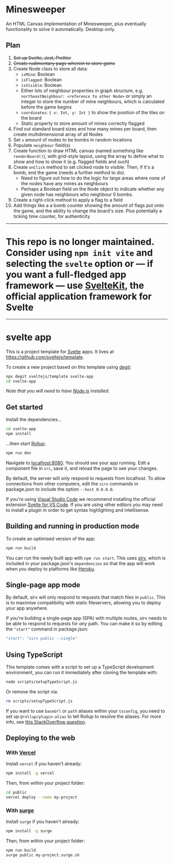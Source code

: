 # Minesweeper

An HTML Canvas implementation of Minesweeper, plus eventually functionality to solve it automatically. Desktop-only.

## Plan

1. ~~Set up Svelte, Jest, Prettier~~
2. ~~Create rudimentary page wherein to store game~~
3. Create Node class to store all data:
   - `isMine`: Boolean
   - `isFlagged`: Boolean
   - `isVisible`: Boolean
   - Either lots of neighbour properties in graph structure, e.g. `northeastNeighbour: <reference to other Node>` or simply an integer to store the number of mine neighbours, which is calculated before the game begins
   - `coordinates`: `{ x: Int, y: Int }` to show the position of the tiles on the board
   - Static property to store amount of mines correctly flagged
4. Find out standard board sizes and how many mines per board, then create multidimensional array of all Nodes
5. Set `x` amount of nodes to be bombs in random locations
6. Populate `neighbour` field(s)
7. Create function to draw HTML canvas (named something like `renderBoard()`), with grid-style layout, using the array to define what to show and how to show it (e.g. flagged fields and such)
8. Create `onClick` method to set clicked node to visible. Then, if it's a bomb, end the game (needs a further method to do).
   - Need to figure out how to do the logic for large areas where none of the nodes have any mines as neighbours
   - Perhaps a Boolean field on the Node object to indicate whether any given node has neighbours who neighbour 0 bombs.
9. Create a right-click method to apply a flag to a field
10. Add things like a a bomb counter showing the amount of flags put onto the game, and the ability to change the board's size. Plus potentially a ticking time counter, for authenticity

---

# This repo is no longer maintained. Consider using `npm init vite` and selecting the `svelte` option or — if you want a full-fledged app framework — use [SvelteKit](https://kit.svelte.dev), the official application framework for Svelte

---

# svelte app

This is a project template for [Svelte](https://svelte.dev) apps. It lives at <https://github.com/sveltejs/template>.

To create a new project based on this template using [degit](https://github.com/Rich-Harris/degit):

```bash
npx degit sveltejs/template svelte-app
cd svelte-app
```

*Note that you will need to have [Node.js](https://nodejs.org) installed.*

## Get started

Install the dependencies...

```bash
cd svelte-app
npm install
```

...then start [Rollup](https://rollupjs.org):

```bash
npm run dev
```

Navigate to [localhost:8080](http://localhost:8080). You should see your app running. Edit a component file in `src`, save it, and reload the page to see your changes.

By default, the server will only respond to requests from localhost. To allow connections from other computers, edit the `sirv` commands in package.json to include the option `--host 0.0.0.0`.

If you're using [Visual Studio Code](https://code.visualstudio.com/) we recommend installing the official extension [Svelte for VS Code](https://marketplace.visualstudio.com/items?itemName=svelte.svelte-vscode). If you are using other editors you may need to install a plugin in order to get syntax highlighting and intellisense.

## Building and running in production mode

To create an optimised version of the app:

```bash
npm run build
```

You can run the newly built app with `npm run start`. This uses [sirv](https://github.com/lukeed/sirv), which is included in your package.json's `dependencies` so that the app will work when you deploy to platforms like [Heroku](https://heroku.com).

## Single-page app mode

By default, sirv will only respond to requests that match files in `public`. This is to maximise compatibility with static fileservers, allowing you to deploy your app anywhere.

If you're building a single-page app (SPA) with multiple routes, sirv needs to be able to respond to requests for *any* path. You can make it so by editing the `"start"` command in package.json:

```js
"start": "sirv public --single"
```

## Using TypeScript

This template comes with a script to set up a TypeScript development environment, you can run it immediately after cloning the template with:

```bash
node scripts/setupTypeScript.js
```

Or remove the script via:

```bash
rm scripts/setupTypeScript.js
```

If you want to use `baseUrl` or `path` aliases within your `tsconfig`, you need to set up `@rollup/plugin-alias` to tell Rollup to resolve the aliases. For more info, see [this StackOverflow question](https://stackoverflow.com/questions/63427935/setup-tsconfig-path-in-svelte).

## Deploying to the web

### With [Vercel](https://vercel.com)

Install `vercel` if you haven't already:

```bash
npm install -g vercel
```

Then, from within your project folder:

```bash
cd public
vercel deploy --name my-project
```

### With [surge](https://surge.sh/)

Install `surge` if you haven't already:

```bash
npm install -g surge
```

Then, from within your project folder:

```bash
npm run build
surge public my-project.surge.sh
```
